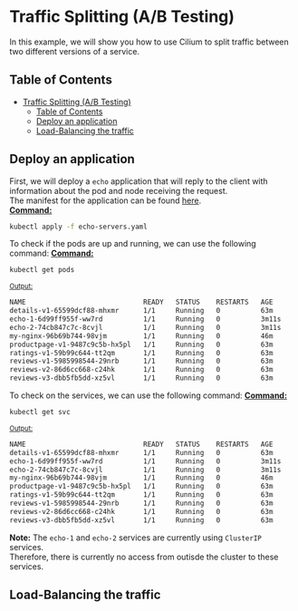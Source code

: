 # Traffic Splitting (A/B Testing)
In this example, we will show you how to use Cilium to split traffic between two different versions of a service.
## Table of Contents
- [Traffic Splitting (A/B Testing)](#traffic-splitting-ab-testing)
  - [Table of Contents](#table-of-contents)
  - [Deploy an application](#deploy-an-application)
  - [Load-Balancing the traffic](#load-balancing-the-traffic)

## Deploy an application
First, we will deploy a `echo` application that will reply to the client with information about the pod and node receiving the request.  
The manifest for the application can be found [here](https://raw.githubusercontent.com/cilium/cilium/HEAD/examples/minikube/echo/echo.yaml).  
<u><b>Command:</b></u>
```bash
kubectl apply -f echo-servers.yaml
```

To check if the pods are up and running, we can use the following command:
<u><b>Command:</b></u>
```bash
kubectl get pods
```

<u><small>Output:</small></u>
```bash
NAME                             READY   STATUS    RESTARTS   AGE
details-v1-65599dcf88-mhxmr      1/1     Running   0          63m
echo-1-6d99ff955f-ww7rd          1/1     Running   0          3m11s
echo-2-74cb847c7c-8cvjl          1/1     Running   0          3m11s
my-nginx-96b69b744-98vjm         1/1     Running   0          46m
productpage-v1-9487c9c5b-hx5pl   1/1     Running   0          63m
ratings-v1-59b99c644-tt2qm       1/1     Running   0          63m
reviews-v1-5985998544-29nrb      1/1     Running   0          63m
reviews-v2-86d6cc668-c24hk       1/1     Running   0          63m
reviews-v3-dbb5fb5dd-xz5vl       1/1     Running   0          63m
```
To check on the services, we can use the following command:
<u><b>Command:</b></u>
```bash
kubectl get svc
```

<u><small>Output:</small></u>
```bash
NAME                             READY   STATUS    RESTARTS   AGE
details-v1-65599dcf88-mhxmr      1/1     Running   0          63m
echo-1-6d99ff955f-ww7rd          1/1     Running   0          3m11s
echo-2-74cb847c7c-8cvjl          1/1     Running   0          3m11s
my-nginx-96b69b744-98vjm         1/1     Running   0          46m
productpage-v1-9487c9c5b-hx5pl   1/1     Running   0          63m
ratings-v1-59b99c644-tt2qm       1/1     Running   0          63m
reviews-v1-5985998544-29nrb      1/1     Running   0          63m
reviews-v2-86d6cc668-c24hk       1/1     Running   0          63m
reviews-v3-dbb5fb5dd-xz5vl       1/1     Running   0          63m
```

**Note:** The `echo-1` and `echo-2` services are currently using `ClusterIP` services.  
Therefore, there is currently no access from outisde the cluster to these services.

## Load-Balancing the traffic

